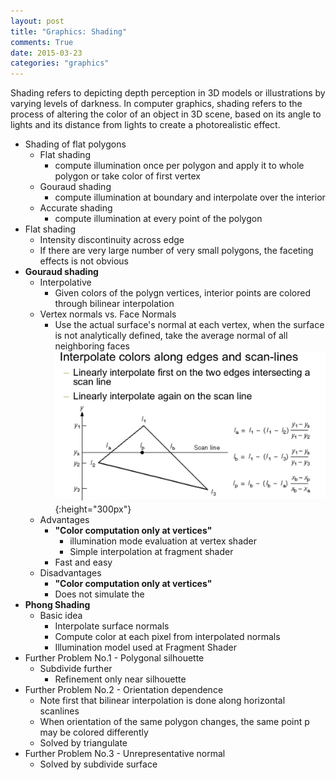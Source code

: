 ```yaml
---
layout: post
title: "Graphics: Shading"
comments: True
date: 2015-03-23
categories: "graphics"
---
```

Shading refers to depicting depth perception in 3D models or illustrations by varying levels of darkness. In computer graphics, shading refers to the process of altering the color of an object in 3D scene, based on its angle to lights and its distance from lights to create a photorealistic effect.

<!--more-->

* Shading of flat polygons
  * Flat shading
    * compute illumination once per polygon and apply it to whole polygon or take color of first vertex
  * Gouraud shading
    * compute illumination at boundary and interpolate over the interior
  * Accurate shading
    * compute illumination at every point of the polygon
* Flat shading
  * Intensity discontinuity across edge
  * If there are very large number of very small polygons, the faceting effects is not obvious
* __Gouraud shading__
  * Interpolative
    * Given colors of the polygn vertices, interior points are colored through bilinear interpolation
  * Vertex normals vs. Face Normals
    * Use the actual surface's normal at each vertex, when the surface is not analytically defined, take the average normal of all neighboring faces
    ![alt "color interpolation"](/images/posts/2015-03-23-color-interpolation.png){:height="300px"}
  * Advantages
    * __"Color computation only at vertices"__
      * illumination mode evaluation at vertex shader
      * Simple interpolation at fragment shader
    * Fast and easy
  * Disadvantages
    * __"Color computation only at vertices"__
    * Does not simulate the
* __Phong Shading__
  * Basic idea
    * Interpolate surface normals
    * Compute color at each pixel from interpolated normals
    * Illumination model used at Fragment Shader
* Further Problem No.1 - Polygonal silhouette
  * Subdivide further
    * Refinement only near silhouette
* Further Problem No.2 - Orientation dependence
  * Note first that bilinear interpolation is done along horizontal scanlines
  * When orientation of the same polygon changes, the same point p may be colored differently
  * Solved by triangulate
* Further Problem No.3 - Unrepresentative normal
  * Solved by subdivide surface
